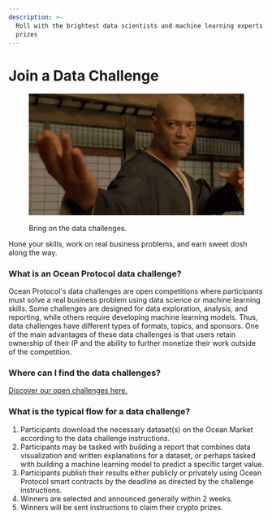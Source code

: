 ```yaml
---
description: >-
  Roll with the brightest data scientists and machine learning experts for
  prizes
---
```


# Join a Data Challenge

<figure><img src="../.gitbook/assets/gif/morpheus-taunting.gif" alt=""><figcaption><p>Bring on the data challenges.</p></figcaption></figure>

Hone your skills, work on real business problems, and earn sweet dosh along the way.

### What is an Ocean Protocol data challenge?

Ocean Protocol's data challenges are open competitions where participants must solve a real business problem using data science or machine learning skills. Some challenges are designed for data exploration, analysis, and reporting, while others require developing machine learning models. Thus, data challenges have different types of formats, topics, and sponsors. One of the main advantages of these data challenges is that users retain ownership of their IP and the ability to further monetize their work outside of the competition.

### Where can I find the data challenges?

[Discover our open challenges here.](https://oceanprotocol.com/challenges)

### What is the typical flow for a data challenge?

1. Participants download the necessary dataset(s) on the Ocean Market according to the data challenge instructions.
2. Participants may be tasked with building a report that combines data visualization and written explanations for a dataset, or perhaps tasked with building a machine learning model to predict a specific target value.
3. Participants publish their results either publicly or privately using Ocean Protocol smart contracts by the deadline as directed by the challenge instructions.
4. Winners are selected and announced generally within 2 weeks.
5. Winners will be sent instructions to claim their crypto prizes.
